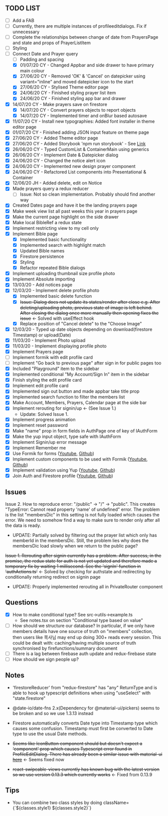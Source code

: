 ## TODO LIST

- [ ] Add a FAB
- [ ] Currently, there are multiple instances of profileeditdialogs. Fix if unnecessary
- [ ] Complete the relationships between change of date from PrayersPage and state and props of PrayerListItem
- [ ] Styling
- [ ] Connect Date and Prayer query
  - [ ] Padding and spacing
  - [x] 01/07/20 CY - Changed Appbar and side drawer to have primary main colour
  - [x] 27/06/20 CY - Removed 'OK' & 'Cancel' on datepicker using variant="inline" and moved datepicker icon to the start
  - [x] 27/06/20 CY - Stylised Theme editor page
  - [x] 24/06/20 CY - Finished styling prayer list item
  - [x] 24/06/20 CY - Finished styling app bar and drawer
- [x] 14/07/20 CY - Make prayers save on firestore
  - [x] 14/07/20 CY - Convert prayers objects to report objects
  - [x] 14/07/20 CY - Implemented timer and onBlur based autosave
- [x] 11/07/20 CY - Install new typographies: Added font installer in theme editor page
- [x] 01/07/20 CY - Finished adding JSON input feature on theme page
- [x] 27/06/20 CY - Added Theme editor page
- [x] 27/06/20 CY - Added Storybook 'npm run storybook' - See [Link](https://storybook.js.org/)
- [x] 26/06/20 CY - Typed CustomList & ContainerMain using generics
- [x] 26/06/20 CY - Implement Date & Datepicker dialog
- [x] 24/06/20 CY - Changed the notice alert icon
- [x] 24/06/20 CY - Implemented new design prayer component
- [x] 24/06/20 CY - Refactored List components into Presentational & Container
- [x] 12/06/20 JH - Added delete, edit on Notice
- [x] Made prayers query a redux reducer
  - [ ] Issue: Not so clean implementation. Probably should find another way
- [x] Created Dates page and have it be the landing prayers page
- [x] Make week view list all past weeks this year in prayers page
- [x] Make the current page highlight on the side drawer
- [x] Make local BibleRef a redux state
- [x] Implement restricting view to my cell only
- [x] Implement Bible page
  - [x] Implemented basic functionality
  - [x] Implemented search with highlight match
  - [x] Updated Bible names
  - [x] Firestore persistence
  - [x] Styling
  - [x] Refactor repeated Bible dialogs
- [x] Implement uploading thumbnail size profile photo
- [x] Implement Absolute importing
- [x] 13/03/20 - Add notices page
- [x] 12/03/20 - Implement delete profile photo
  - [x] Implemented basic delete function
  - [x] ~~Issue: Dialog does not update its states/render after close e.g. After deleting/uploading photo, previous state of image is left behind. After closing the dialog once more manually then opening fixes the issue~~ &larr; Solved with useEffect hook
  - [x] Replace position of "Cancel delete" to the "Choose Image"
- [x] 12/03/20 - Typed up date objects depending on download(firestore Timestamp) or upload(Date)
- [x] 11/03/20 - Implement Photo upload
- [x] 11/03/20 - Implement displaying profile photo
- [x] Implement Prayers page
- [ ] Implement formik with edit profile card
- [ ] Implement "Go back to previous page" after sign in for public pages too
- [x] Included "Playground" item to the sidebar
- [x] Implemented conditional "My Account/Sign In" item in the sidebar
- [x] Finish styling the edit profile card
- [x] Implement edit profile card
- [x] Implemented sign out button and made appbar take title prop
- [x] Implemented search function to filter the members list
- [x] Make Account, Members, Prayers, Calendar page at the side bar
- [x] Implement rerouting for signin/up &larr; (See Issue 1.)
  - Update: Solved Issue 1.
- [x] Implement progress animation
- [x] Implement reset password
- [x] Make "name" prop in form fields in AuthPage one of key of IAuthForm
- [x] Make the yup input object, type safe with IAuthForm
- [x] Implement Signin/up error message
- [x] Implement Remember me
- [x] Use Formik for forms ([Youtube](https://www.youtube.com/watch?v=FD50LPJ6bjE), [Github](https://github.com/benawad/formik-2-example/tree/master))
- [x] Implement custom components to be used with Formik ([Youtube](https://www.youtube.com/watch?v=FD50LPJ6bjE), [Github](https://github.com/benawad/formik-2-example/tree/master))
- [x] Implement validation using Yup ([Youtube](https://www.youtube.com/watch?v=FD50LPJ6bjE), [Github](https://github.com/benawad/formik-2-example/tree/master))
- [x] Join Auth and Firestore profile ([Youtube](https://www.youtube.com/watch?v=FD50LPJ6bjE), [Github](https://github.com/benawad/formik-2-example/tree/master))

## Issues

Issue 2. How to reproduce error: "/public" &rarr; "/" &rarr; "public". This creates "TypeError: Cannot read property 'name' of undefined" error. The problem is the list "membersDic" in this setting is not fully loaded which causes the error. We need to somehow find a way to make sure to render only after all the data is ready.

- UPDATE: Partially solved by filtering out the prayer list which only has memberId in the membersDic. Still, the problem lies why does the membersDic load slowly when we return to the public page?

~~Issue 1. Rerouting after signin currently has a problem. After success, in the promise, the redux state for auth is not yet updated and therefore made a temporary fix by waiting 1 millisecond. See the 'signIn' function in 'authActions.ts'~~ &larr; Solved by checking for authstate and redirecting by conditionally returning redirect on signin page

- UPDATE: Properly implemented rerouting all in PrivateRouter component

## Questions

- [x] How to make conditional type? See src&rarr;utils&rarr;example.ts
  - See notes.tsx on section "Conditional type based on value"
- [ ] How should we structure our database? In particular, if we only have members details have one source of truth on "members" collection, then users like 목사님 may end up doing 300+ reads every session. This could be dealt with: caching/having multiple source of truth synchronised by firefunctions/summary document
- [ ] There is a lag between firebase auth update and redux-firebase state
- [ ] How should we sign people up?

## Notes

- 'firestoreReducer' from "redux-firestore" has "any" ReturnType and is able to hook up typescript definitions when using "useSelect" with "state.firestore"

- @date-io/date-fns 2.x(Dependency for @material-ui/pickers) seems to be broken and so we use 1.3.13 instead

- Firestore automatically converts Date type into Timestamp type which causes some confusion. Timestamp must first be converted to Date type to use the usual Date methods.

- ~~Seems like IconButton component should but doesn't expect a 'component' prop which causes Typescript error found in ProfileEditDialog.
  There has already been a similar issue with material-ui [here](https://github.com/mui-org/material-ui/issues/19068)~~ &larr; Seems fixed now

- ~~react-swipeable-views currently has known bug with the latest version so we use version 0.13.3 which currently works~~ &larr; Fixed from 0.13.9

## Tips

- You can combine two class styles by doing className={\`${classes.style1} ${classes.style2}\`}
